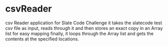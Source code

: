 # csvReader
csv Reader application for Slate Code Challenge
it takes the slatecode test csv file as input, reads through it and then stores an exact copy in an Array list for easy mapping
finally, it loops through the Array list and gets the contents at the specified locations.
